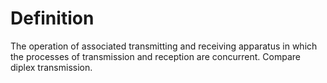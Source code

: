 # Definition

The operation of associated transmitting and receiving apparatus in
which the processes of transmission and reception are concurrent.
Compare diplex transmission.
